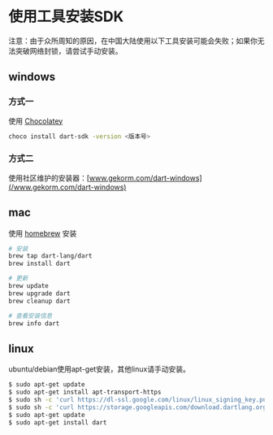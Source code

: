 # 使用工具安装SDK

注意：由于众所周知的原因，在中国大陆使用以下工具安装可能会失败；如果你无法突破网络封锁，请尝试手动安装。

## windows

### 方式一

使用 [Chocolatey](https://chocolatey.org/)

```bash
choco install dart-sdk -version <版本号>
```

### 方式二

使用社区维护的安装器：[www.gekorm.com/dart-windows](/www.gekorm.com/dart-windows)

## mac

使用 [homebrew](https://brew.sh/) 安装

```bash
# 安装
brew tap dart-lang/dart
brew install dart

# 更新
brew update
brew upgrade dart
brew cleanup dart

# 查看安装信息
brew info dart
```

## linux

ubuntu/debian使用apt-get安装，其他linux请手动安装。

```bash
$ sudo apt-get update
$ sudo apt-get install apt-transport-https
$ sudo sh -c 'curl https://dl-ssl.google.com/linux/linux_signing_key.pub | apt-key add -'
$ sudo sh -c 'curl https://storage.googleapis.com/download.dartlang.org/linux/debian/dart_stable.list > /etc/apt/sources.list.d/dart_stable.list'
$ sudo apt-get update
$ sudo apt-get install dart
```



